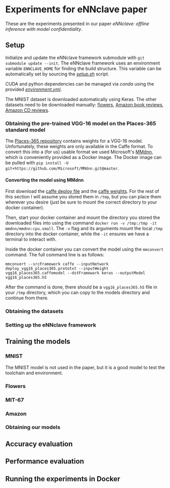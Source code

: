 # Experiments for eNNclave paper

These are the experiments presented in our paper *eNNclave: offline inference with model confidentiality*.

## Setup

Initialize and update the eNNclave framework submodule with `git submodule update --init`.
The eNNclave framework uses an environment variable `ENNCLAVE_HOME` for finding the build structure.
This variable can be automatically set by sourcing the [*setup.sh*](setup.sh) script.

CUDA and python dependencies can be managed via *conda* using the provided [*environment.yml*](environment.yml).

The MNIST dataset is downloaded automatically using Keras.
The other datasets need to be downloaded manually: [flowers](https://www.kaggle.com/alxmamaev/flowers-recognition/data), [Amazon book reviews](http://deepyeti.ucsd.edu/jianmo/amazon/categoryFiles/Books.json.gz), [Amazon CD reviews](http://deepyeti.ucsd.edu/jianmo/amazon/categoryFiles/CDs_and_Vinyl.json.gz).

### Obtaining the pre-trained VGG-16 model on the Places-365 standard model

The [Places-365 repository](https://github.com/CSAILVision/places365) contains weights for a VGG-16 model.
Unfortunately, these weights are only available in the Caffe format.
To convert this into a (for us) usable format we used Microsoft's [MMdnn](https://github.com/Microsoft/MMdnn), which is conveniently provided as a Docker image.
The Docker image can be pulled with `pip install -U git+https://github.com/Microsoft/MMdnn.git@master`.

#### Converting the model using MMdnn
First download the [caffe deploy file](https://github.com/CSAILVision/places365/blob/master/deploy_vgg16_places365.prototxt) and the [caffe weights](http://places2.csail.mit.edu/models_places365/vgg16_places365.caffemodel).
For the rest of this section I will assume you stored them in `/tmp`, but you can place them wherever you desire (just be sure to mount the correct directory to your docker container).

Then, start your docker container and mount the directory you stored the downloaded files into using the command `docker run -v /tmp:/tmp -it mmdnn/mmdnn:cpu.small`.
The `-v` flag and its arguments mount the local `/tmp` directory into the docker container, while the `-it` ensures we have a terminal to interact with.

Inside the docker container you can convert the model using the `mmconvert` command.
The full command line is as follows:
```shell script
mmconvert --srcFramework caffe --inputNetwork deploy_vgg16_places365.prototxt --inputWeight vgg16_places365.caffemodel --dstFramework keras --outputModel vgg16_places365.h5
```
After the command is done, there should be a `vgg16_places365.h5` file in your `/tmp` directory, which you can copy to the models directory and continue from there.

### Obtaining the datasets

### Setting up the eNNclave framework

## Training the models

### MNIST

The MNIST model is not used in the paper, but it is a good model to test the toolchain and environment.

### Flowers

### MIT-67

### Amazon

### Obtaining our models

## Accuracy evaluation

## Performance evaluation

## Running the experiments in Docker
